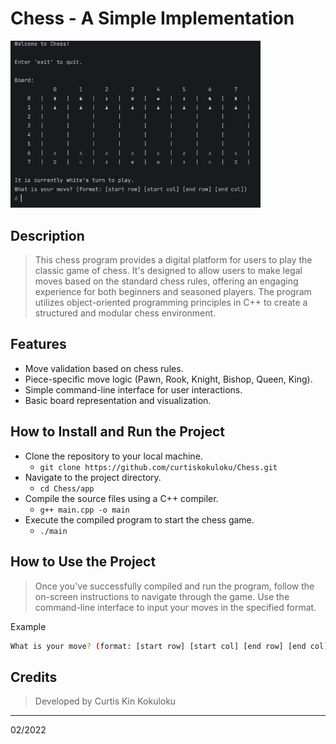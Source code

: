 # Chess - A Simple Implementation

<img src="chess-demo.gif" width="400"/>

## Description

> This chess program provides a digital platform for users to play the classic game of chess.
> It's designed to allow users to make legal moves based on the standard chess rules,
> offering an engaging experience for both beginners and seasoned players.
> The program utilizes object-oriented programming principles in C++ to create a
> structured and modular chess environment.

## Features

- Move validation based on chess rules.
- Piece-specific move logic (Pawn, Rook, Knight, Bishop, Queen, King).
- Simple command-line interface for user interactions.
- Basic board representation and visualization.

## How to Install and Run the Project

- Clone the repository to your local machine.
  - `git clone https://github.com/curtiskokuloku/Chess.git`
- Navigate to the project directory.
  - `cd Chess/app`
- Compile the source files using a C++ compiler.
  - `g++ main.cpp -o main`
- Execute the compiled program to start the chess game.
  - `./main`

## How to Use the Project

> Once you've successfully compiled and run the program, follow the on-screen instructions
> to navigate through the game.
> Use the command-line interface to input your moves in the specified format.

Example

```bash
What is your move? (format: [start row] [start col] [end row] [end col])
```

## Credits

> Developed by Curtis Kin Kokuloku
---
02/2022